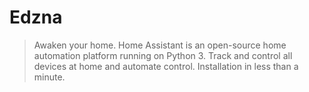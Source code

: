 # Edzna

> Awaken your home. Home Assistant is an open-source home automation platform running on Python 3. Track and control all devices at home and automate control. Installation in less than a minute.
